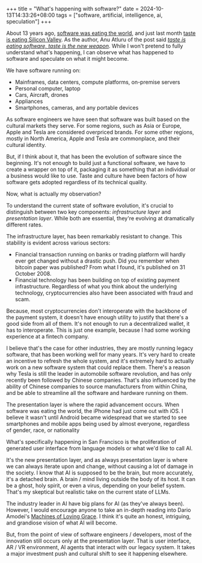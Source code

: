 +++
title = "What's happening with software?"
date = 2024-10-13T14:33:26+08:00
tags = ["software, artificial, intelligence, ai, speculation"]
+++

About 13 years ago, [software was eating the world](https://a16z.com/why-software-is-eating-the-world/), and just last month [taste is eating Silicon Valley](https://www.workingtheorys.com/p/taste-is-eating-silicon-valley). As the author, Anu Atluru of the post said [*taste is eating software, taste is the new weapon*](https://www.workingtheorys.com/i/149057938/taste-is-eating-software-taste-is-the-new-weapon). While I won't pretend to fully understand what's happening, I can observe what has happened to software and speculate on what it might become.

We have software running on:

* Mainframes, data centers, compute platforms, on-premise servers
* Personal computer, laptop
* Cars, Aircraft, drones
* Appliances
* Smartphones, cameras, and any portable devices

As software engineers we have seen that software was built based on the cultural markets they serve. For some regions, such as Asia or Europe, Apple and Tesla are considered overpriced brands. For some other regions, mostly in North America, Apple and Tesla are commonplace, and their cultural identity. 

But, if I think about it, that has been the evolution of software since the beginning. It's not enough to build just a functional software, we have to create a wrapper on top of it, packaging it as something that an individual or a business would like to use. Taste and culture have been factors of how software gets adopted regardless of its technical quality.

Now, what is actually my observation?

To understand the current state of software evolution, it's crucial to distinguish between two key components: *infrastructure layer* and *presentation layer*. While both are essential, they're evolving at dramatically different rates.

The infrastructure layer, has been remarkably resistant to change. This stability is evident across various sectors: 

* Financial transaction running on banks or trading platform will hardly ever get changed without a drastic push. Did you remember when bitcoin paper was published? From what I found, it's published on 31 October 2008. 
* Financial technology has been building on top of existing payment infrastructure. Regardless of what you think about the underlying technology, cryptocurrencies also have been associated with fraud and scam. 

Because, most cryptocurrencies don't interoperate with the backbone of the payment system, it doesn't have enough utility to justify that there's a good side from all of them. It's not enough to run a decentralized wallet, it has to interoperate. This is just one example, because I had some working experience at a fintech company.

I believe that's the case for other industries, they are mostly running legacy software, that has been working well for many years. It's very hard to create an incentive to refresh the whole system, and it's extremely hard to actually work on a new software system that could replace them. There's a reason why Tesla is still the leader in automobile software revolution, and has only recently been followed by Chinese companies. That's also influenced by the ability of Chinese companies to source manufacturers from within China, and be able to streamline all the software and hardware running on them.

The presentation layer is where the rapid advancement occurs. When software was eating the world, the iPhone had just come out with iOS. I believe it wasn't until Android became widespread that we started to see smartphones and mobile apps being used by almost everyone, regardless of gender, race, or nationality

What's specifically happening in San Francisco is the proliferation of generated user interface from language models or what we'd like to call AI. 

It's the new presentation layer, and as always presentation layer is where we can always iterate upon and change, without causing a lot of damage in the society. I know that AI is supposed to be the brain, but more accurately, it's a detached brain. A brain / mind living outside the body of its host. It can be a ghost, holy spirit, or even a virus, depending on your belief system. That's my skeptical but realistic take on the current state of LLMs.

The industry leader in AI have big plans for AI (as they've always been). However, I would encourage anyone to take an in-depth reading into Dario Amodei's [Machines of Loving Grace](https://darioamodei.com/machines-of-loving-grace). I think it's quite an honest, intriguing, and grandiose vision of what AI will become.

But, from the point of view of software engineers / developers, most of the innovation still occurs only at the presentation layer. That is user interface, AR / VR environment, AI agents that interact with our legacy system. It takes a major investment push and cultural shift to see it happening elsewhere. 
